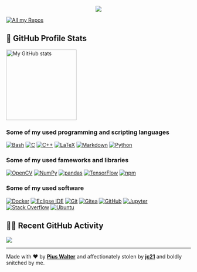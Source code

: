 <!-- https://github.com/DenverCoder1/readme-typing-svg -->
<p align="center">
  <a href="#"><img src="https://readme-typing-svg.herokuapp.com?color=B06AF7FF&center=true&lines=MACHINE+LEARNING+DEVELOPER;EMBEDDED+SYSTEMS+ENGINEER;NETWORK+HOBBYIST" /></a>
</p>

<!-- https://github.com/badges/shields -->
<p align="left">
  <a href="https://github.com/dnzlr?tab=repositories"><img alt="All my Repos" src="https://shields.io/badge/-All%20my%20Repos-3d3d3d?style=for-the-badge" /></a>
</p>


<!-- https://github.com/anuraghazra/github-readme-stats -->
## 📶 GitHub Profile Stats

<a href="#"><img alt="My GitHub stats" src="https://github-readme-stats.vercel.app/api/?username=dnzlr&show_icons=true&count_private=true&theme=react&hide_border=true&bg_color=3d3d3d&title_color=B06AF7&icon_color=B06AF7" height="192px" /></a>

### Some of my used programming and scripting languages

<p>
  <a href="https://github.com/search?q=user%3Adnzlr+Bash"><img alt="Bash" src="https://img.shields.io/badge/Bash-4EAA25?logo=gnu-bash&logoColor=white&style=for-the-badge"></a>
  <a href="https://github.com/search?q=user%3Adnzlr+C"><img alt="C" src="https://img.shields.io/badge/C-239120?logo=c&logoColor=white&style=for-the-badge"></a>
  <a href="https://github.com/search?q=user%3Adnzlr+C++"><img alt="C++" src="https://img.shields.io/badge/-c++-black?logo=c%2B%2B&style=for-the-badge"></a>
<a href="https://github.com/search?q=user%3Adnzlr+LaTeX"><img alt="LaTeX" src="https://img.shields.io/badge/LaTeX-008080?logo=latex&logoColor=white&style=for-the-badge"></a>
  <a href="https://github.com/search?q=user%3Adnzlr+Markdown"><img alt="Markdown" src="https://img.shields.io/badge/Markdown-000000?logo=markdown&logoColor=white&style=for-the-badge"></a>
  <a href="https://github.com/search?q=user%3Adnzlr+Python"><img alt="Python" src="https://img.shields.io/badge/Python-3776AB?logo=python&logoColor=white&style=for-the-badge"></a>
</p>

### Some of my used fameworks and libraries

<p>
  <a href="#"><img alt="OpenCV" src="https://img.shields.io/badge/OpenCV-045837?logo=opencv&logoColor=white&style=for-the-badge" /></a>
  <a href="#"><img alt="NumPy" src="https://img.shields.io/badge/NumPy-013243?logo=numpy&logoColor=white&style=for-the-badge" /></a>
  <a href="#"><img alt="pandas" src="https://img.shields.io/badge/pandas-150458?logo=pandas&logoColor=white&style=for-the-badge" /></a>
  <a href="#"><img alt="TensorFlow" src="https://img.shields.io/badge/TensorFlow-FF6F00?logo=tensorflow&logoColor=white&style=for-the-badge" /></a>
  <a href="#"><img alt="npm" src="https://img.shields.io/badge/npm-CB3837?logo=numpy&logoColor=white&style=for-the-badge" /></a>
</p>

### Some of my used software

<p>
  <a href="#"><img alt="Docker" src="https://img.shields.io/badge/Docker-2496ED?logo=docker&logoColor=white&style=for-the-badge" /></a>
  <a href="#"><img alt="Eclipse IDE" src="https://img.shields.io/badge/Eclipse%20IDE-2C2255?logo=eclipse-ide&logoColor=white&style=for-the-badge" /></a>
  <a href="#"><img alt="Git" src="https://img.shields.io/badge/Git-F05032?logo=git&logoColor=white&style=for-the-badge" /></a>
  <a href="#"><img alt="Gitea" src="https://img.shields.io/badge/Gitea-609926?logo=gitea&logoColor=white&style=for-the-badge" /></a>
  <a href="#"><img alt="GitHub" src="https://img.shields.io/badge/GitHub-181717?logo=github&logoColor=white&style=for-the-badge" /></a>
  <a href="#"><img alt="Jupyter" src="https://img.shields.io/badge/Jupyter-F37626?logo=jupyter&logoColor=white&style=for-the-badge" /></a>
  <a href="#"><img alt="Stack Overflow" src="https://img.shields.io/badge/-Stack%20Overflow-F58025?logo=stack-overflow&logoColor=white&style=for-the-badge" /></a>
  <a href="#"><img alt="Ubuntu" src="https://img.shields.io/badge/Ubuntu-E95420?logo=ubuntu&logoColor=white&style=for-the-badge" /></a>

<!-- https://github.com/ashutosh00710/github-readme-activity-graph -->
## 👨‍💻 Recent GitHub Activity

<a href="#"><img avlt="My recent GitHub activity" src="https://activity-graph.herokuapp.com/graph?username=dnzlr&bg_color=3d3d3d&color=B06AF7&line=B06AF7&point=ffffff&hide_border=true&area_color=B06AF7&area=true" /></a>
<br />

---

Made with ❤️ by **[Pius Walter](https://github.com/piuswalter)** and affectionately stolen by **[jc21](https://github.com/jc21)** and boldly snitched by me.


